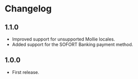 # Changelog

## 1.1.0
*	Improved support for unsupported Mollie locales.
*	Added support for the SOFORT Banking payment method.

## 1.0.0
*	First release.
